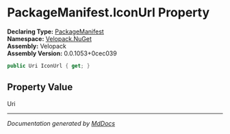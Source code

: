 ﻿<!--  
  <auto-generated>   
    The contents of this file were generated by a tool.  
    Changes to this file may be list if the file is regenerated  
  </auto-generated>   
-->

# PackageManifest.IconUrl Property

**Declaring Type:** [PackageManifest](../index.md)  
**Namespace:** [Velopack.NuGet](../../index.md)  
**Assembly:** Velopack  
**Assembly Version:** 0.0.1053+0cec039

```csharp
public Uri IconUrl { get; }
```

## Property Value

Uri

___

*Documentation generated by [MdDocs](https://github.com/ap0llo/mddocs)*
